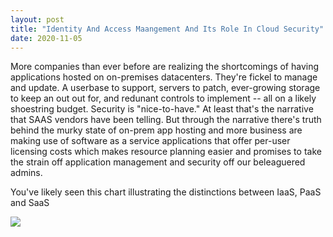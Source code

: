 ```yaml
---
layout: post
title: "Identity And Access Maangement And Its Role In Cloud Security"
date: 2020-11-05
---
```


More companies than ever before are realizing the shortcomings of having applications hosted on on-premises datacenters. They're fickel to manage and update. A userbase to
support, servers to patch, ever-growing storage to keep an out out for, and redunant controls to implement -- all on a likely shoestring budget. Security is "nice-to-have." At least that's the narrative
that SAAS vendors have been telling. But through the narrative there's truth behind the murky state of on-prem app hosting and more business are making use of software as a 
service applications that offer per-user licensing costs which makes resource planning easier and promises to take the strain off application management and security
off our beleaguered admins.

You've likely seen this chart illustrating the distinctions between IaaS, PaaS and SaaS

<a href="{{ site.baseurl }}/assets/saas-vs-paas-vs-iaas.png">
<img src="{{ site.baseurl }}/assets/saas-vs-paas-vs-iaas.png">
<a/>

